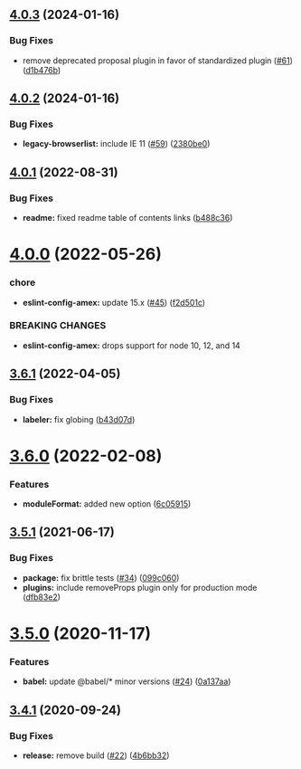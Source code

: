 ## [4.0.3](https://github.com/americanexpress/babel-preset-amex/compare/v4.0.2...v4.0.3) (2024-01-16)


### Bug Fixes

* remove deprecated proposal plugin in favor of standardized plugin ([#61](https://github.com/americanexpress/babel-preset-amex/issues/61)) ([d1b476b](https://github.com/americanexpress/babel-preset-amex/commit/d1b476b08dc08b332be9d6054568a039f1fd79f7))

## [4.0.2](https://github.com/americanexpress/babel-preset-amex/compare/v4.0.1...v4.0.2) (2024-01-16)


### Bug Fixes

* **legacy-browserlist:** include IE 11 ([#59](https://github.com/americanexpress/babel-preset-amex/issues/59)) ([2380be0](https://github.com/americanexpress/babel-preset-amex/commit/2380be0f6fe58f7f2cf534fe104e85b914af4219))

## [4.0.1](https://github.com/americanexpress/babel-preset-amex/compare/v4.0.0...v4.0.1) (2022-08-31)


### Bug Fixes

* **readme:** fixed readme table of contents links ([b488c36](https://github.com/americanexpress/babel-preset-amex/commit/b488c36d1b0b9fc9c26f223ab02838b72f019f56))

# [4.0.0](https://github.com/americanexpress/babel-preset-amex/compare/v3.6.1...v4.0.0) (2022-05-26)


### chore

* **eslint-config-amex:** update 15.x ([#45](https://github.com/americanexpress/babel-preset-amex/issues/45)) ([f2d501c](https://github.com/americanexpress/babel-preset-amex/commit/f2d501c3d7ee351c2fb31b670b45138146c48606))


### BREAKING CHANGES

* **eslint-config-amex:** drops support for node 10, 12, and 14

## [3.6.1](https://github.com/americanexpress/babel-preset-amex/compare/v3.6.0...v3.6.1) (2022-04-05)


### Bug Fixes

* **labeler:** fix globing ([b43d07d](https://github.com/americanexpress/babel-preset-amex/commit/b43d07dab80c2a4bd1095137b108a70da4418628))

# [3.6.0](https://github.com/americanexpress/babel-preset-amex/compare/v3.5.1...v3.6.0) (2022-02-08)


### Features

* **moduleFormat:** added new option ([6c05915](https://github.com/americanexpress/babel-preset-amex/commit/6c0591512b456d61d03c5b1c598a7192c53a1dc8))

## [3.5.1](https://github.com/americanexpress/babel-preset-amex/compare/v3.5.0...v3.5.1) (2021-06-17)


### Bug Fixes

* **package:** fix brittle tests ([#34](https://github.com/americanexpress/babel-preset-amex/issues/34)) ([099c060](https://github.com/americanexpress/babel-preset-amex/commit/099c060161b01477f94f9149e71001cebcec0f32))
* **plugins:** include removeProps plugin only for production mode ([dfb83e2](https://github.com/americanexpress/babel-preset-amex/commit/dfb83e2274ff7b795119b71f3072d0902504e32a))

# [3.5.0](https://github.com/americanexpress/babel-preset-amex/compare/v3.4.1...v3.5.0) (2020-11-17)


### Features

* **babel:** update @babel/* minor versions ([#24](https://github.com/americanexpress/babel-preset-amex/issues/24)) ([0a137aa](https://github.com/americanexpress/babel-preset-amex/commit/0a137aad68ac04576faf86e8ad3fa301fb9a8ee3))

## [3.4.1](https://github.com/americanexpress/babel-preset-amex/compare/v3.4.0...v3.4.1) (2020-09-24)


### Bug Fixes

* **release:** remove build ([#22](https://github.com/americanexpress/babel-preset-amex/issues/22)) ([4b6bb32](https://github.com/americanexpress/babel-preset-amex/commit/4b6bb32b8e9e9b8a5bb31faffb5ea65fe06253f5))
